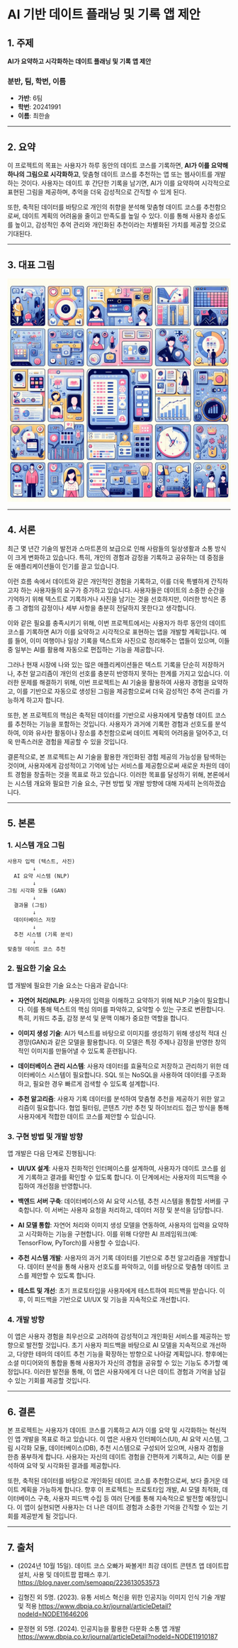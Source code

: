 # AI 기반 데이트 플래닝 및 기록 앱 제안

## 1. 주제
**AI가 요약하고 시각화하는 데이트 플래닝 및 기록 앱 제안**

### 분반, 팀, 학번, 이름
- **가반**: 6팀
- **학번**: 20241991
- **이름**: 최한솔

---

## 2. 요약
이 프로젝트의 목표는 사용자가 하루 동안의 데이트 코스를 기록하면, **AI가 이를 요약해 하나의 그림으로 시각화하고**, 맞춤형 데이트 코스를 추천하는 앱 또는 웹사이트를 개발하는 것이다. 사용자는 데이트 후 간단한 기록을 남기면, AI가 이를 요약하여 시각적으로 표현된 그림을 제공하며, 추억을 더욱 감성적으로 간직할 수 있게 된다. 

또한, 축적된 데이터를 바탕으로 개인의 취향을 분석해 맞춤형 데이트 코스를 추천함으로써, 데이트 계획의 어려움을 줄이고 만족도를 높일 수 있다. 이를 통해 사용자 충성도를 높이고, 감성적인 추억 관리와 개인화된 추천이라는 차별화된 가치를 제공할 것으로 기대된다.

---

## 3. 대표 그림

![데이트 플래닝 앱의 대표 그림](images/date_planning_app_representative_image.png)

---

## 4. 서론
최근 몇 년간 기술의 발전과 스마트폰의 보급으로 인해 사람들의 일상생활과 소통 방식이 크게 변화하고 있습니다. 특히, 개인의 경험과 감정을 기록하고 공유하는 데 중점을 둔 애플리케이션들이 인기를 끌고 있습니다. 

이런 흐름 속에서 데이트와 같은 개인적인 경험을 기록하고, 이를 더욱 특별하게 간직하고자 하는 사용자들의 요구가 증가하고 있습니다. 사용자들은 데이트의 소중한 순간을 기억하기 위해 텍스트로 기록하거나 사진을 남기는 것을 선호하지만, 이러한 방식은 종종 그 경험의 감정이나 세부 사항을 충분히 전달하지 못한다고 생각합니다.

이와 같은 필요를 충족시키기 위해, 이번 프로젝트에서는 사용자가 하루 동안의 데이트 코스를 기록하면 AI가 이를 요약하고 시각적으로 표현하는 앱을 개발할 계획입니다. 예를 들어, 이미 여행이나 일상 기록을 텍스트와 사진으로 정리해주는 앱들이 있으며, 이들 중 일부는 AI를 활용해 자동으로 편집하는 기능을 제공합니다. 

그러나 현재 시장에 나와 있는 많은 애플리케이션들은 텍스트 기록을 단순히 저장하거나, 추천 알고리즘이 개인의 선호를 충분히 반영하지 못하는 한계를 가지고 있습니다. 이러한 문제를 해결하기 위해, 이번 프로젝트는 AI 기술을 활용하여 사용자 경험을 요약하고, 이를 기반으로 자동으로 생성된 그림을 제공함으로써 더욱 감성적인 추억 관리를 가능하게 하고자 합니다.

또한, 본 프로젝트의 핵심은 축적된 데이터를 기반으로 사용자에게 맞춤형 데이트 코스를 추천하는 기능을 포함하는 것입니다. 사용자가 과거에 기록한 경험과 선호도를 분석하여, 이와 유사한 활동이나 장소를 추천함으로써 데이트 계획의 어려움을 덜어주고, 더욱 만족스러운 경험을 제공할 수 있을 것입니다. 

결론적으로, 본 프로젝트는 AI 기술을 활용한 개인화된 경험 제공의 가능성을 탐색하는 것이며, 사용자에게 감성적이고 기억에 남는 서비스를 제공함으로써 새로운 차원의 데이트 경험을 창출하는 것을 목표로 하고 있습니다. 이러한 목표를 달성하기 위해, 본론에서는 시스템 개요와 필요한 기술 요소, 구현 방법 및 개발 방향에 대해 자세히 논의하겠습니다.

---

## 5. 본론

### 1. 시스템 개요 그림
```text
사용자 입력 (텍스트, 사진)
        ↓
  AI 요약 시스템 (NLP)
        ↓
그림 시각화 모듈 (GAN)
        ↓
  결과물 (그림)
        ↓
  데이터베이스 저장
        ↓
  추천 시스템 (기록 분석)
        ↓
맞춤형 데이트 코스 추천
```
### 2. 필요한 기술 요소
앱 개발에 필요한 기술 요소는 다음과 같습니다:

- **자연어 처리(NLP)**: 사용자의 입력을 이해하고 요약하기 위해 NLP 기술이 필요합니다. 이를 통해 텍스트의 핵심 의미를 파악하고, 요약할 수 있는 구조로 변환합니다. 특히, 키워드 추출, 감정 분석 및 문맥 이해가 중요한 역할을 합니다.

- **이미지 생성 기술**: AI가 텍스트를 바탕으로 이미지를 생성하기 위해 생성적 적대 신경망(GAN)과 같은 모델을 활용합니다. 이 모델은 특정 주제나 감정을 반영한 창의적인 이미지를 만들어낼 수 있도록 훈련됩니다.

- **데이터베이스 관리 시스템**: 사용자 데이터를 효율적으로 저장하고 관리하기 위한 데이터베이스 시스템이 필요합니다. SQL 또는 NoSQL을 사용하여 데이터를 구조화하고, 필요한 경우 빠르게 검색할 수 있도록 설계합니다.

- **추천 알고리즘**: 사용자 기록 데이터를 분석하여 맞춤형 추천을 제공하기 위한 알고리즘이 필요합니다. 협업 필터링, 콘텐츠 기반 추천 및 하이브리드 접근 방식을 통해 사용자에게 적합한 데이트 코스를 제안할 수 있습니다.

### 3. 구현 방법 및 개발 방향
앱 개발은 다음 단계로 진행됩니다:

- **UI/UX 설계**: 사용자 친화적인 인터페이스를 설계하여, 사용자가 데이트 코스를 쉽게 기록하고 결과를 확인할 수 있도록 합니다. 이 단계에서는 사용자의 피드백을 수집하여 개선점을 반영합니다.

- **백엔드 서버 구축**: 데이터베이스와 AI 요약 시스템, 추천 시스템을 통합할 서버를 구축합니다. 이 서버는 사용자 요청을 처리하고, 데이터 저장 및 분석을 담당합니다.

- **AI 모델 통합**: 자연어 처리와 이미지 생성 모델을 연동하여, 사용자의 입력을 요약하고 시각화하는 기능을 구현합니다. 이를 위해 다양한 AI 프레임워크(예: TensorFlow, PyTorch)를 사용할 수 있습니다.

- **추천 시스템 개발**: 사용자의 과거 기록 데이터를 기반으로 추천 알고리즘을 개발합니다. 데이터 분석을 통해 사용자 선호도를 파악하고, 이를 바탕으로 맞춤형 데이트 코스를 제안할 수 있도록 합니다.

- **테스트 및 개선**: 초기 프로토타입을 사용자에게 테스트하여 피드백을 받습니다. 이후, 이 피드백을 기반으로 UI/UX 및 기능을 지속적으로 개선합니다.

### 4. 개발 방향
이 앱은 사용자 경험을 최우선으로 고려하여 감성적이고 개인화된 서비스를 제공하는 방향으로 발전할 것입니다. 초기 사용자 피드백을 바탕으로 AI 모델을 지속적으로 개선하고, 다양한 테마의 데이트 추천 기능을 확장하는 방향으로 나아갈 계획입니다. 향후에는 소셜 미디어와의 통합을 통해 사용자가 자신의 경험을 공유할 수 있는 기능도 추가할 예정입니다. 이러한 발전을 통해, 이 앱은 사용자에게 더 나은 데이트 경험과 기억을 남길 수 있는 기회를 제공할 것입니다.

---

## 6. 결론
본 프로젝트는 사용자가 데이트 코스를 기록하고 AI가 이를 요약 및 시각화하는 혁신적인 앱 개발을 목표로 하고 있습니다. 이 앱은 사용자 인터페이스(UI), AI 요약 시스템, 그림 시각화 모듈, 데이터베이스(DB), 추천 시스템으로 구성되어 있으며, 사용자 경험을 한층 풍부하게 합니다. 사용자는 자신의 데이트 경험을 간편하게 기록하고, AI는 이를 분석하여 요약 및 시각화된 결과를 제공합니다. 

또한, 축적된 데이터를 바탕으로 개인화된 데이트 코스를 추천함으로써, 보다 즐거운 데이트 계획을 가능하게 합니다. 향후 이 프로젝트는 프로토타입 개발, AI 모델 최적화, 데이터베이스 구축, 사용자 피드백 수집 등 여러 단계를 통해 지속적으로 발전할 예정입니다. 이 앱이 실현되면 사용자는 더 나은 데이트 경험과 소중한 기억을 간직할 수 있는 기회를 제공받게 될 것입니다.

---

## 7. 출처
- ﻿(2024년 10월 15일). 데이트 코스 오빠가 짜볼게!! 최강 데이트 콘텐츠 앱 데이트팝 설치, 사용 및 데이트팝 팝패스 후기.                 https://blog.naver.com/semoapp/223613053573

- 김형진 외 5명. (2023). 유통 서비스 혁신을 위한 인공지능 이미지 인식 기술 개발 및 적용
https://www.dbpia.co.kr/journal/articleDetail?nodeId=NODE11646206

- 문정현 외 5명. (2024). 인공지능을 활용한 다문화 소통 앱 개발 
https://www.dbpia.co.kr/journal/articleDetail?nodeId=NODE11910187
